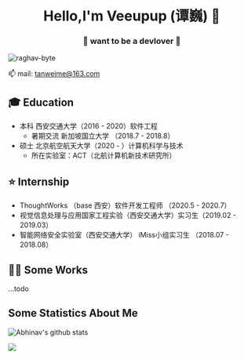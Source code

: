 <h1 align="center"> Hello,I'm Veeupup (谭巍) 👋 </h1>
<h3 align="center">🚀 want to be a devlover 🚀</h3>
<p align="left"> <img src="https://komarev.com/ghpvc/?username=veeupup" alt="raghav-byte" /> </p>

📫 mail: tanweime@163.com
## :mortar_board: Education

* 本科 西安交通大学（2016 - 2020）软件工程
  * 暑期交流 新加坡国立大学 （2018.7 - 2018.8）
* 硕士 北京航空航天大学（2020 - ）计算机科学与技术
  * 所在实验室：ACT（北航计算机新技术研究所）

## :star: Internship

* ThoughtWorks （base 西安）软件开发工程师 （2020.5 - 2020.7）
* 视觉信息处理与应用国家工程实验（西安交通大学）实习生（2019.02 - 2019.03）
* 智能网络安全实验室（西安交通大学）  iMiss小组实习生  （2018.07 - 2018.08）

## :man_technologist:  Some Works

...todo

## Some Statistics About Me

![Abhinav's github stats](https://github-readme-stats.vercel.app/api?username=Veeupup&&show_icons=true&title_color=ffffff&icon_color=bb2acf&text_color=daf7dc&bg_color=151515)

<img src="https://github-readme-stats.vercel.app/api/top-langs/?username=Veeupup&count_private=true&theme=dracula">

